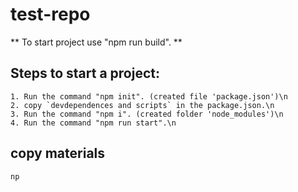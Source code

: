 # test-repo

** To start project use "npm run build". **

## Steps to start a project:
    1. Run the command "npm init". (created file 'package.json')\n
    2. copy `devdependences and scripts` in the package.json.\n
    3. Run the command "npm i". (created folder 'node_modules')\n
    4. Run the command "npm run start".\n

## copy materials
```
np
```